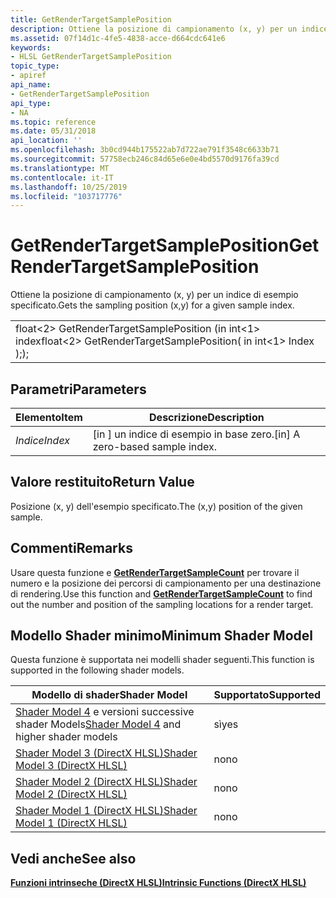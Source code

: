 ```yaml
---
title: GetRenderTargetSamplePosition
description: Ottiene la posizione di campionamento (x, y) per un indice di esempio specificato.
ms.assetid: 07f14d1c-4fe5-4838-acce-d664cdc641e6
keywords:
- HLSL GetRenderTargetSamplePosition
topic_type:
- apiref
api_name:
- GetRenderTargetSamplePosition
api_type:
- NA
ms.topic: reference
ms.date: 05/31/2018
api_location: ''
ms.openlocfilehash: 3b0cd944b175522ab7d722ae791f3548c6633b71
ms.sourcegitcommit: 57758ecb246c84d65e6e0e4bd5570d9176fa39cd
ms.translationtype: MT
ms.contentlocale: it-IT
ms.lasthandoff: 10/25/2019
ms.locfileid: "103717776"
---
```

# <a name="getrendertargetsampleposition"></a><span data-ttu-id="c7d11-104">GetRenderTargetSamplePosition</span><span class="sxs-lookup"><span data-stu-id="c7d11-104">GetRenderTargetSamplePosition</span></span>

<span data-ttu-id="c7d11-105">Ottiene la posizione di campionamento (x, y) per un indice di esempio specificato.</span><span class="sxs-lookup"><span data-stu-id="c7d11-105">Gets the sampling position (x,y) for a given sample index.</span></span>



|                                                                                  |
|----------------------------------------------------------------------------------|
| <span data-ttu-id="c7d11-106">float<2> GetRenderTargetSamplePosition (in int<1> index</span><span class="sxs-lookup"><span data-stu-id="c7d11-106">float<2> GetRenderTargetSamplePosition( in int<1> Index</span></span><br/><span data-ttu-id="c7d11-107">);</span><span class="sxs-lookup"><span data-stu-id="c7d11-107">);</span></span> |



 

## <a name="parameters"></a><span data-ttu-id="c7d11-108">Parametri</span><span class="sxs-lookup"><span data-stu-id="c7d11-108">Parameters</span></span>



| <span data-ttu-id="c7d11-109">Elemento</span><span class="sxs-lookup"><span data-stu-id="c7d11-109">Item</span></span>                                                                                       | <span data-ttu-id="c7d11-110">Descrizione</span><span class="sxs-lookup"><span data-stu-id="c7d11-110">Description</span></span>                                  |
|--------------------------------------------------------------------------------------------|----------------------------------------------|
| <span data-ttu-id="c7d11-111"><span id="Index"></span><span id="index"></span><span id="INDEX"></span>*Indice*</span><span class="sxs-lookup"><span data-stu-id="c7d11-111"><span id="Index"></span><span id="index"></span><span id="INDEX"></span>*Index*</span></span><br/> | <span data-ttu-id="c7d11-112">\[in \] un indice di esempio in base zero.</span><span class="sxs-lookup"><span data-stu-id="c7d11-112">\[in\] A zero-based sample index.</span></span><br/> |



 

## <a name="return-value"></a><span data-ttu-id="c7d11-113">Valore restituito</span><span class="sxs-lookup"><span data-stu-id="c7d11-113">Return Value</span></span>

<span data-ttu-id="c7d11-114">Posizione (x, y) dell'esempio specificato.</span><span class="sxs-lookup"><span data-stu-id="c7d11-114">The (x,y) position of the given sample.</span></span>

## <a name="remarks"></a><span data-ttu-id="c7d11-115">Commenti</span><span class="sxs-lookup"><span data-stu-id="c7d11-115">Remarks</span></span>

<span data-ttu-id="c7d11-116">Usare questa funzione e [**GetRenderTargetSampleCount**](dx-graphics-hlsl-getrendertargetsamplecount.md) per trovare il numero e la posizione dei percorsi di campionamento per una destinazione di rendering.</span><span class="sxs-lookup"><span data-stu-id="c7d11-116">Use this function and [**GetRenderTargetSampleCount**](dx-graphics-hlsl-getrendertargetsamplecount.md) to find out the number and position of the sampling locations for a render target.</span></span>

## <a name="minimum-shader-model"></a><span data-ttu-id="c7d11-117">Modello Shader minimo</span><span class="sxs-lookup"><span data-stu-id="c7d11-117">Minimum Shader Model</span></span>

<span data-ttu-id="c7d11-118">Questa funzione è supportata nei modelli shader seguenti.</span><span class="sxs-lookup"><span data-stu-id="c7d11-118">This function is supported in the following shader models.</span></span>



| <span data-ttu-id="c7d11-119">Modello di shader</span><span class="sxs-lookup"><span data-stu-id="c7d11-119">Shader Model</span></span>                                                        | <span data-ttu-id="c7d11-120">Supportato</span><span class="sxs-lookup"><span data-stu-id="c7d11-120">Supported</span></span> |
|---------------------------------------------------------------------|-----------|
| <span data-ttu-id="c7d11-121">[Shader Model 4](dx-graphics-hlsl-sm4.md) e versioni successive shader Models</span><span class="sxs-lookup"><span data-stu-id="c7d11-121">[Shader Model 4](dx-graphics-hlsl-sm4.md) and higher shader models</span></span> | <span data-ttu-id="c7d11-122">sì</span><span class="sxs-lookup"><span data-stu-id="c7d11-122">yes</span></span>       |
| [<span data-ttu-id="c7d11-123">Shader Model 3 (DirectX HLSL)</span><span class="sxs-lookup"><span data-stu-id="c7d11-123">Shader Model 3 (DirectX HLSL)</span></span>](dx-graphics-hlsl-sm3.md)           | <span data-ttu-id="c7d11-124">no</span><span class="sxs-lookup"><span data-stu-id="c7d11-124">no</span></span>        |
| [<span data-ttu-id="c7d11-125">Shader Model 2 (DirectX HLSL)</span><span class="sxs-lookup"><span data-stu-id="c7d11-125">Shader Model 2 (DirectX HLSL)</span></span>](dx-graphics-hlsl-sm2.md)           | <span data-ttu-id="c7d11-126">no</span><span class="sxs-lookup"><span data-stu-id="c7d11-126">no</span></span>        |
| [<span data-ttu-id="c7d11-127">Shader Model 1 (DirectX HLSL)</span><span class="sxs-lookup"><span data-stu-id="c7d11-127">Shader Model 1 (DirectX HLSL)</span></span>](dx-graphics-hlsl-sm1.md)           | <span data-ttu-id="c7d11-128">no</span><span class="sxs-lookup"><span data-stu-id="c7d11-128">no</span></span>        |



 

## <a name="see-also"></a><span data-ttu-id="c7d11-129">Vedi anche</span><span class="sxs-lookup"><span data-stu-id="c7d11-129">See also</span></span>

<dl> <dt>

[<span data-ttu-id="c7d11-130">**Funzioni intrinseche (DirectX HLSL)**</span><span class="sxs-lookup"><span data-stu-id="c7d11-130">**Intrinsic Functions (DirectX HLSL)**</span></span>](dx-graphics-hlsl-intrinsic-functions.md)
</dt> </dl>

 

 





